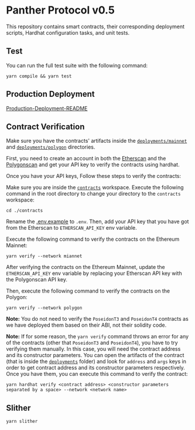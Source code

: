 # Panther Protocol v0.5

This repository contains smart contracts, their corresponding deployment scripts, Hardhat configuration tasks, and unit tests.

## Test

You can run the full test suite with the following command:

    yarn compile && yarn test

## Production Deployment

[Production-Deployment-README](docs/Production-Deployment-README.md)

## Contract Verification

Make sure you have the contracts' artifacts inside the [`deployments/mainnet`](./deployments/mainnet) and [`deployments/polygon`](./deployments/polygon) directories.

First, you need to create an account in both the [Etherscan](https://etherscan.io) and the [Polygonscan](https://polygonscan.com) and get your API key to verify the contracts using hardhat.

Once you have your API keys, Follow these steps to verify the contracts:

Make sure you are inside the [`contracts`](./contracts) workspace. Execute the following command in the root directory to change your directory to the `contracts` workspace:

    cd ./contracts

Rename the [.env.example](./.env.example) to `.env`. Then, add your API key that you have got from the Etherscan to `ETHERSCAN_API_KEY` env variable.

Execute the following command to verify the contracts on the Ethereum Mainnet:

    yarn verify --network miannet

After verifying the contracts on the Ethereum Mainnet, update the `ETHERSCAN_API_KEY` env variable by replacing your Etherscan API key with the Polygonscan API key.

Then, execute the following command to verify the contracts on the Polygon:

    yarn verify --network polygon

**Note:** You do not need to verify the `PoseidonT3` and `PoseidonT4` contracts as we have deployed them based on their ABI, not their solidity code.

**Note:** If for some reason, the `yarn verify` command throws an error for any of the contracts (other that `PoseidonT3` and `PoseidonT4`), you have to try verifying them manually. In this case, you will need the contract address and its constructor parameters. You can open the artifacts of the contract (that is inside the [`deployments`](./deployments) folder) and look for `address` and `args` keys in order to get contract address and its constructor parameters respectively. Once you have them, you can execute this command to verify the contract:

    yarn hardhat verify <contract address> <constructor parameters separated by a space> --network <network name>

## Slither

    yarn slither
